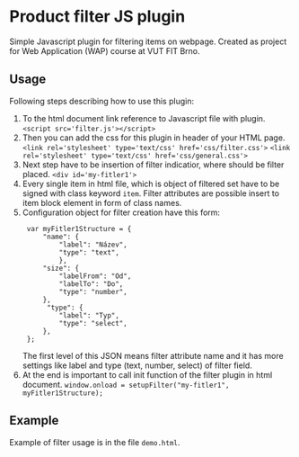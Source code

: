 # Product filter JS plugin

Simple Javascript plugin for filtering items on webpage. Created as project for Web Application (WAP) course at VUT FIT Brno.

## Usage
Following steps describing how to use this plugin:
1. To the html document link reference to Javascript file with plugin. 
    `<script src='filter.js'></script>`
2. Then you can add the css for this plugin in header of your HTML page.
    `<link rel='stylesheet' type='text/css' href='css/filter.css'>`
    `<link rel='stylesheet' type='text/css' href='css/general.css'>`
3. Next step have to be insertion of filter indicatior, where should be filter placed.
  `<div id='my-fitler1'>`
4. Every single item in html file, which is object of filtered set have to be signed with class keyword `item`. Filter attributes are possible insert to item block element in form of class names.
5. Configuration object for filter creation have this form:
   ```
    var myFitler1Structure = {
    	"name": {
    		"label": "Název",
    		"type": "text",
    		},
    	"size": {
    		"labelFrom": "Od",
    		"labelTo": "Do",
    		"type": "number",
    	},
    	 "type": {
    		"label": "Typ",
    		"type": "select",
    	},
    };
    ```
    The first level of this JSON means filter attribute name and it has more settings like label and type (text, number, select) of filter field. 
6. At the end is important to call init function of the filter plugin in html document. 
  `window.onload = setupFilter("my-fitler1", myFitler1Structure);`

## Example
Example of filter usage is in the file `demo.html`.
